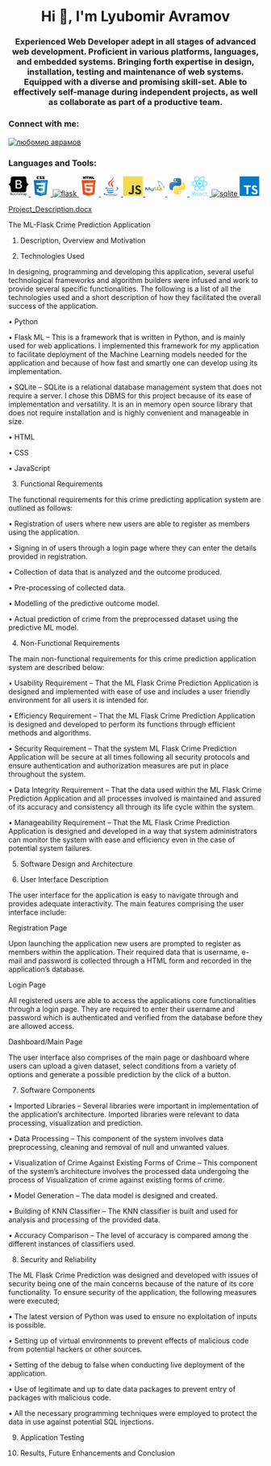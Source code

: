 <h1 align="center">Hi 👋, I'm Lyubomir Avramov</h1>
<h3 align="center">Experienced Web Developer adept in all stages of advanced web development. Proficient in various platforms, languages, and embedded systems. Bringing forth expertise in design, installation, testing and maintenance of web systems. Equipped with a diverse and promising skill-set. Able to effectively self-manage during independent projects, as well as collaborate as part of a productive team.</h3>

<h3 align="left">Connect with me:</h3>
<p align="left">
<a href="https://www.linkedin.com/in/%D0%BB%D1%8E%D0%B1%D0%BE%D0%BC%D0%B8%D1%80-%D0%B0%D0%B2%D1%80%D0%B0%D0%BC%D0%BE%D0%B2-ba3581190/" target="blank"><img align="center" src="https://raw.githubusercontent.com/rahuldkjain/github-profile-readme-generator/master/src/images/icons/Social/linked-in-alt.svg" alt="любомир аврамов" height="30" width="40" /></a>
</p>

<h3 align="left">Languages and Tools:</h3>
<p align="left"> <a href="https://getbootstrap.com" target="_blank" rel="noreferrer"> <img src="https://raw.githubusercontent.com/devicons/devicon/master/icons/bootstrap/bootstrap-plain-wordmark.svg" alt="bootstrap" width="40" height="40"/> </a> <a href="https://www.w3schools.com/css/" target="_blank" rel="noreferrer"> <img src="https://raw.githubusercontent.com/devicons/devicon/master/icons/css3/css3-original-wordmark.svg" alt="css3" width="40" height="40"/> </a> <a href="https://flask.palletsprojects.com/" target="_blank" rel="noreferrer"> <img src="https://www.vectorlogo.zone/logos/pocoo_flask/pocoo_flask-icon.svg" alt="flask" width="40" height="40"/> </a> <a href="https://www.w3.org/html/" target="_blank" rel="noreferrer"> <img src="https://raw.githubusercontent.com/devicons/devicon/master/icons/html5/html5-original-wordmark.svg" alt="html5" width="40" height="40"/> </a> <a href="https://www.java.com" target="_blank" rel="noreferrer"> <img src="https://raw.githubusercontent.com/devicons/devicon/master/icons/java/java-original.svg" alt="java" width="40" height="40"/> </a> <a href="https://developer.mozilla.org/en-US/docs/Web/JavaScript" target="_blank" rel="noreferrer"> <img src="https://raw.githubusercontent.com/devicons/devicon/master/icons/javascript/javascript-original.svg" alt="javascript" width="40" height="40"/> </a> <a href="https://www.mysql.com/" target="_blank" rel="noreferrer"> <img src="https://raw.githubusercontent.com/devicons/devicon/master/icons/mysql/mysql-original-wordmark.svg" alt="mysql" width="40" height="40"/> </a> <a href="https://www.python.org" target="_blank" rel="noreferrer"> <img src="https://raw.githubusercontent.com/devicons/devicon/master/icons/python/python-original.svg" alt="python" width="40" height="40"/> </a> <a href="https://reactjs.org/" target="_blank" rel="noreferrer"> <img src="https://raw.githubusercontent.com/devicons/devicon/master/icons/react/react-original-wordmark.svg" alt="react" width="40" height="40"/> </a> <a href="https://www.sqlite.org/" target="_blank" rel="noreferrer"> <img src="https://www.vectorlogo.zone/logos/sqlite/sqlite-icon.svg" alt="sqlite" width="40" height="40"/> </a> <a href="https://www.typescriptlang.org/" target="_blank" rel="noreferrer"> <img src="https://raw.githubusercontent.com/devicons/devicon/master/icons/typescript/typescript-original.svg" alt="typescript" width="40" height="40"/> </a> </p>



[Project_Description.docx](https://github.com/LyubomirAvramov/Senior-Project/files/10344569/Project_Description.docx)





The ML-Flask Crime Prediction Application

1. Description, Overview and Motivation

2. Technologies Used

In designing, programming and developing this application, several useful technological frameworks and algorithm builders were infused and work to provide several specific functionalities. The following is a list of all the technologies used and a short description of how they facilitated the overall success of the application.

•	Python

•	Flask ML – This is a framework that is written in Python, and is mainly used for web applications. I implemented this framework for my application to facilitate deployment of the Machine Learning models needed for the application and because of how fast and smartly one can develop using its implementation.

•	SQLite – SQLite is a relational database management system that does not require a server. I chose this DBMS for this project because of its ease of implementation and versatility. It is an in memory open source library that does not require installation and is highly convenient and manageable in size. 

•	HTML

•	CSS

•	JavaScript

3. Functional Requirements

The functional requirements for this crime predicting application system are outlined as follows:

•	Registration of users where new users are able to register as members using the application.

•	Signing in of users through a login page where they can enter the details provided in registration. 

•	Collection of data that is analyzed and the outcome produced. 

•	Pre-processing of collected data.

•	Modelling of the predictive outcome model.

•	Actual prediction of crime from the preprocessed dataset using the predictive ML model.

4. Non-Functional Requirements

The main non-functional requirements for this crime prediction application system are described below:

•	Usability Requirement – That the ML Flask Crime Prediction Application is designed and implemented with ease of use and includes a user friendly environment for all users it is intended for. 

•	Efficiency Requirement – That the ML Flask Crime Prediction Application is designed and developed to perform its functions through efficient methods and algorithms. 

•	Security Requirement – That the system ML Flask Crime Prediction Application will be secure at all times following all security protocols and ensure authentication and authorization measures are put in place throughout the system. 

•	Data Integrity Requirement – That the data used within the ML Flask Crime Prediction Application and all processes involved is maintained and assured of its accuracy and consistency all through its life cycle within the system. 

•	Manageability Requirement – That the ML Flask Crime Prediction Application is designed and developed in a way that system administrators can monitor the system with ease and efficiency even in the case of potential system failures. 

5. Software Design and Architecture

6. User Interface Description

The user interface for the application is easy to navigate through and provides adequate interactivity. The main features comprising the user interface include:

Registration Page

Upon launching the application new users are prompted to register as members within the application. Their required data that is username, e-mail and password is collected through a HTML form and recorded in the application’s database.

Login Page

All registered users are able to access the applications core functionalities through a login page. They are required to enter their username and password which is authenticated and verified from the database before they are allowed access. 

Dashboard/Main Page

The user interface also comprises of the main page or dashboard where users can upload a given dataset, select conditions from a variety of options and generate a possible prediction by the click of a button. 

7. Software Components

•	Imported Libraries – Several libraries were important in implementation of the application’s architecture. Imported libraries were relevant to data processing, visualization and prediction. 

•	Data Processing – This component of the system involves data preprocessing, cleaning and removal of null and unwanted values.

•	Visualization of Crime Against Existing Forms of Crime – This component of the system’s architecture involves the processed data undergoing the process of Visualization of crime against existing forms of crime. 

•	Model Generation – The data model is designed and created. 

•	Building of KNN Classifier – The KNN classifier is built and used for analysis and processing of the provided data.

•	Accuracy Comparison – The level of accuracy is compared among the different instances of classifiers used. 

8. Security and Reliability

The ML Flask Crime Prediction was designed and developed with issues of security being one of the main concerns because of the nature of its core functionality. To ensure security of the application, the following measures were executed; 

•	The latest version of Python was used to ensure no exploitation of inputs is possible. 

•	Setting up of virtual environments to prevent effects of malicious code from potential hackers or other sources. 

•	Setting of the debug to false when conducting live deployment of the application.

•	Use of legitimate and up to date data packages to prevent entry of packages with malicious code. 

•	All the necessary programming techniques were employed to protect the data in use against potential SQL injections. 

9. Application Testing

10. Results, Future Enhancements and Conclusion

